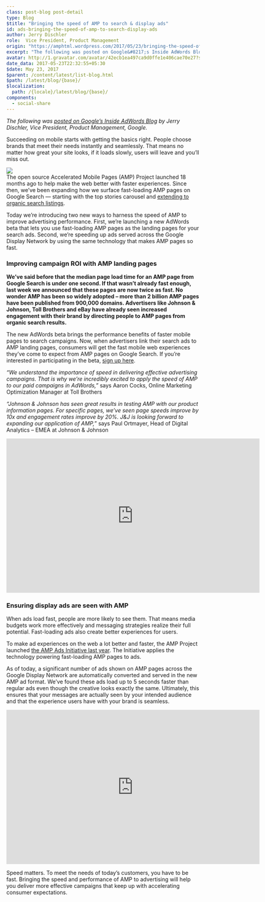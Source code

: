 ```yaml
---
class: post-blog post-detail
type: Blog
$title: "Bringing the speed of AMP to search & display ads"
id: ads-bringing-the-speed-of-amp-to-search-display-ads
author: Jerry Dischler
role:  Vice President, Product Management
origin: "https://amphtml.wordpress.com/2017/05/23/bringing-the-speed-of-amp-to-search-display-ads/amp/"
excerpt: "The following was posted on Google&#8217;s Inside AdWords Blog by Jerry Dischler, Vice President, Product Management, Google. Succeeding on mobile starts with getting the basics right. People choose brands that meet their needs instantly and seamlessly. That means no matter how great your site looks, if it loads slowly, users will leave and you’ll miss [&#8230;]"
avatar: http://1.gravatar.com/avatar/42ecb1ea497ca9d0ffe1e406cae70e27?s=96&d=identicon&r=G
date_data: 2017-05-23T22:32:55+05:30
$date: May 23, 2017
$parent: /content/latest/list-blog.html
$path: /latest/blog/{base}/
$localization:
  path: /{locale}/latest/blog/{base}/
components:
  - social-share
---
```


<div class="amp-wp-article-content">
<p><em>The following was <a href="https://adwords.googleblog.com/2017/05/bringing-speed-of-amp-to-search-display.html">posted on Google&#8217;s Inside AdWords Blog</a> by Jerry Dischler, Vice President, Product Management, Google.</em></p>
<p>Succeeding on mobile starts with getting the basics right. People choose brands that meet their needs instantly and seamlessly. That means no matter how great your site looks, if it loads slowly, users will leave and you’ll miss out.</p>
<div class="separator"><a href="https://amphtml.files.wordpress.com/2017/05/0cc50-e022130772badwords2bgmn2bblogpost2bgraphics2bmay17_v08-3-01.png" target="_blank" rel="noopener noreferrer"><img src="https://amphtml.files.wordpress.com/2017/05/0cc50-e022130772badwords2bgmn2bblogpost2bgraphics2bmay17_v08-3-01.png?w=660" border="0" /></a></div>
<div class="separator">The open source Accelerated Mobile Pages (AMP) Project launched 18 months ago to help make the web better with faster experiences. Since then, we’ve been expanding how we surface fast-loading AMP pages on Google Search — starting with the top stories carousel and <a title="AMPing up in mobile Search" href="https://blog.google/products/search/amping-up-in-mobile-search/" target="_blank" rel="noopener noreferrer">extending to organic search listings</a>.</p>
<p>Today we’re introducing two new ways to harness the speed of AMP to improve advertising performance. First, we’re launching a new AdWords beta that lets you use fast-loading AMP pages as the landing pages for your search ads. Second, we’re speeding up ads served across the Google Display Network by using the same technology that makes AMP pages so fast.</p></div>
<h3><b>Improving campaign ROI with AMP landing pages</b></h3>
<p><strong>We’ve said before that the median page load time for an AMP page from Google Search is under one second. If that wasn’t already fast enough, last week we announced that these pages are now twice as fast. No wonder AMP has been so widely adopted – more than 2 billion AMP pages have been published from 900,000 domains. Advertisers like Johnson &amp; Johnson, Toll Brothers and eBay have already seen increased engagement with their brand by directing people to AMP pages from organic search results.</strong></p>
<p>The new AdWords beta brings the performance benefits of faster mobile pages to search campaigns. Now, when advertisers link their search ads to AMP landing pages, consumers will get the fast mobile web experiences they&#8217;ve come to expect from AMP pages on Google Search. If you’re interested in participating in the beta, <a href="https://support.google.com/adwords/answer/7399466" target="_blank" rel="noopener noreferrer">sign up here</a>.</p>
<p class="tr_bq" ><i>“We understand the importance of speed in delivering effective advertising campaigns. That is why we&#8217;re incredibly excited to apply the speed of AMP to our paid campaigns in AdWords,&#8221;</i> says ‎Aaron Cocks, Online Marketing Optimization Manager at Toll Brothers</p>
<p class="tr_bq" ><i>“Johnson &amp; Johnson has seen great results in testing AMP with our product information pages. For specific pages, we&#8217;ve seen page speeds improve by 10x and engagement rates improve by 20%. J&amp;J is looking forward to expanding our application of AMP,</i>” says Paul Ortmayer, Head of Digital Analytics &#8211; EMEA at Johnson &amp; Johnson</p>
<center><div class="jetpack-video-wrapper"><iframe class='youtube-player' type='text/html' width='660' height='402' src='https://www.youtube.com/embed/xWXS3LjjqPg?version=3&#038;rel=1&#038;fs=1&#038;autohide=2&#038;showsearch=0&#038;showinfo=1&#038;iv_load_policy=1&#038;wmode=transparent' allowfullscreen='true' style='border:0;'></iframe></div></center>
<h3 ><strong>Ensuring display ads are seen with AMP</strong></h3>
<p >When ads load fast, people are more likely to see them. That means media budgets work more effectively and messaging strategies realize their full potential. Fast-loading ads also create better experiences for users.</p>
<p >To make ad experiences on the web a lot better and faster, the AMP Project launched <a title="Better ads on a faster web." href="https://www.ampproject.org/learn/who-uses-amp/amp-ads/" target="_blank" rel="noopener noreferrer">the AMP Ads Initiative last year</a>. The Initiative applies the technology powering fast-loading AMP pages to ads.</p>
<p >As of today, a significant number of ads shown on AMP pages across the Google Display Network are automatically converted and served in the new AMP ad format. We’ve found these ads load up to 5 seconds faster than regular ads even though the creative looks exactly the same. Ultimately, this ensures that your messages are actually seen by your intended audience and that the experience users have with your brand is seamless.</p>
<center><div class="jetpack-video-wrapper"><iframe class='youtube-player' type='text/html' width='660' height='402' src='https://www.youtube.com/embed/1KTeCJtpo4Q?version=3&#038;rel=1&#038;fs=1&#038;autohide=2&#038;showsearch=0&#038;showinfo=1&#038;iv_load_policy=1&#038;wmode=transparent' allowfullscreen='true' style='border:0;'></iframe></div></center>
<p>Speed matters. To meet the needs of today’s customers, you have to be fast. Bringing the speed and performance of AMP to advertising will help you deliver more effective campaigns that keep up with accelerating consumer expectations.</p>
<p></p><br />  
</div>

